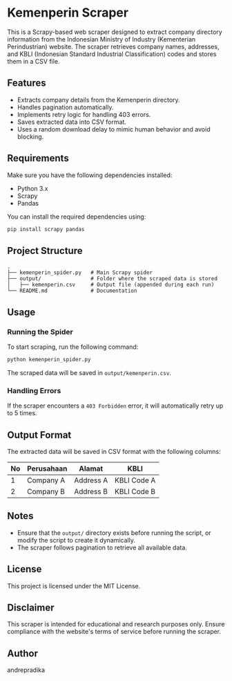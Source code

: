 # Kemenperin Scraper

This is a Scrapy-based web scraper designed to extract company directory information from the Indonesian Ministry of Industry (Kementerian Perindustrian) website. The scraper retrieves company names, addresses, and KBLI (Indonesian Standard Industrial Classification) codes and stores them in a CSV file.

## Features
- Extracts company details from the Kemenperin directory.
- Handles pagination automatically.
- Implements retry logic for handling 403 errors.
- Saves extracted data into CSV format.
- Uses a random download delay to mimic human behavior and avoid blocking.

## Requirements
Make sure you have the following dependencies installed:

- Python 3.x
- Scrapy
- Pandas

You can install the required dependencies using:

```bash
pip install scrapy pandas
```

## Project Structure
```
.
├── kemenperin_spider.py   # Main Scrapy spider
├── output/                # Folder where the scraped data is stored
│   ├── kemenperin.csv     # Output file (appended during each run)
└── README.md              # Documentation
```

## Usage
### Running the Spider
To start scraping, run the following command:

```bash
python kemenperin_spider.py
```

The scraped data will be saved in `output/kemenperin.csv`.

### Handling Errors
If the scraper encounters a `403 Forbidden` error, it will automatically retry up to 5 times.

## Output Format
The extracted data will be saved in CSV format with the following columns:

| No | Perusahaan | Alamat | KBLI |
|----|-----------|--------|------|
| 1  | Company A | Address A | KBLI Code A |
| 2  | Company B | Address B | KBLI Code B |

## Notes
- Ensure that the `output/` directory exists before running the script, or modify the script to create it dynamically.
- The scraper follows pagination to retrieve all available data.

## License
This project is licensed under the MIT License.

## Disclaimer
This scraper is intended for educational and research purposes only. Ensure compliance with the website's terms of service before running the scraper.

## Author
andrepradika